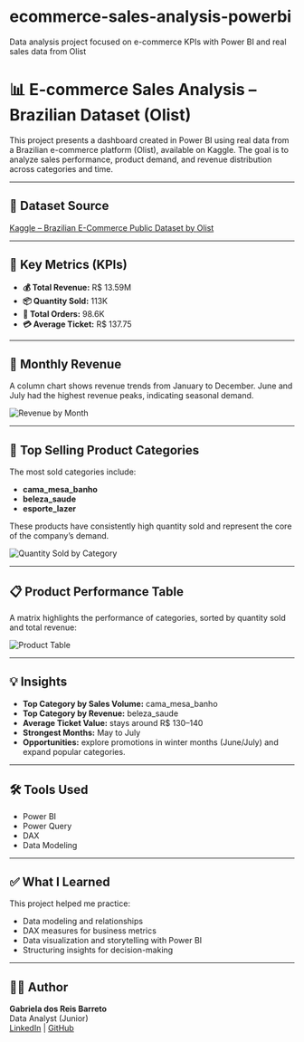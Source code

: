 # ecommerce-sales-analysis-powerbi
Data analysis project focused on e-commerce KPIs with Power BI and real sales data from Olist
# 📊 E-commerce Sales Analysis – Brazilian Dataset (Olist)

This project presents a dashboard created in Power BI using real data from a Brazilian e-commerce platform (Olist), available on Kaggle. The goal is to analyze sales performance, product demand, and revenue distribution across categories and time.

---

## 📁 Dataset Source
[Kaggle – Brazilian E-Commerce Public Dataset by Olist](https://www.kaggle.com/datasets/olistbr/brazilian-ecommerce)

---

## 🎯 Key Metrics (KPIs)
- **💰 Total Revenue:** R$ 13.59M  
- **📦 Quantity Sold:** 113K  
- **🧾 Total Orders:** 98.6K  
- **💳 Average Ticket:** R$ 137.75  

---

## 📅 Monthly Revenue

A column chart shows revenue trends from January to December. June and July had the highest revenue peaks, indicating seasonal demand.

![Revenue by Month](./path/to/Screenshot-2025-05-12-143538.png)

---

## 🛒 Top Selling Product Categories

The most sold categories include:
- **cama_mesa_banho**
- **beleza_saude**
- **esporte_lazer**

These products have consistently high quantity sold and represent the core of the company’s demand.

![Quantity Sold by Category](./path/to/Screenshot-2025-05-12-143557.png)

---

## 📋 Product Performance Table

A matrix highlights the performance of categories, sorted by quantity sold and total revenue:

![Product Table](./path/to/Screenshot-2025-05-12-143619.png)

---

## 💡 Insights

- **Top Category by Sales Volume:** cama_mesa_banho  
- **Top Category by Revenue:** beleza_saude  
- **Average Ticket Value:** stays around R$ 130–140  
- **Strongest Months:** May to July  
- **Opportunities:** explore promotions in winter months (June/July) and expand popular categories.

---

## 🛠 Tools Used
- Power BI
- Power Query
- DAX
- Data Modeling

---

## ✅ What I Learned
This project helped me practice:
- Data modeling and relationships
- DAX measures for business metrics
- Data visualization and storytelling with Power BI
- Structuring insights for decision-making

---

## 👩‍💻 Author

**Gabriela dos Reis Barreto**  
Data Analyst (Junior)  
[LinkedIn](https://www.linkedin.com/in/seu-perfil) | [GitHub](https://github.com/seuusuario)
